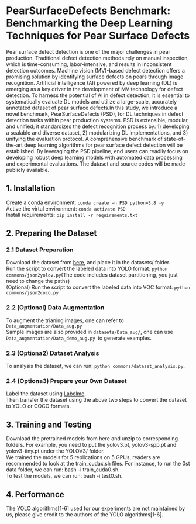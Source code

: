 # PearSurfaceDefects Benchmark: Benchmarking the Deep Learning Techniques for Pear Surface Defects
Pear surface defect detection is one of the major challenges in pear production. Traditional defect detection methods rely on manual inspection, which is time-consuming, labor-intensive, and results in inconsistent detection outcomes. Machine vision (MV)-based defect detection offers a promising solution by identifying surface defects on pears through image recognition. Artificial intelligence (AI) powered by deep learning (DL) is emerging as a key driver in the development of MV technology for defect detection. To harness the potential of AI in defect detection, it is essential to systematically evaluate DL models and utilize a large-scale, accurately annotated dataset of pear surface defects.In this study, we introduce a novel benchmark, PearSurfaceDefects (PSD), for DL techniques in defect detection tasks within pear production systems. PSD is extensible, modular, and unified; it standardizes the defect recognition process by: 1) developing a scalable and diverse dataset, 2) modularizing DL implementations, and 3) unifying the evaluation protocol. A comprehensive benchmark of state-of-the-art deep learning algorithms for pear surface defect detection will be established. By leveraging the PSD pipeline, end users can readily focus on developing robust deep learning models with automated data processing and experimental evaluations. The dataset and source codes will be made publicly available.

## 1. Installation
Create a conda environment:  `conda create -n PSD python=3.8 -y`   
Active the virtul environment: `conda activate PSD`  
Install requirements: `pip install -r requirements.txt`  

## 2. Preparing the Dataset
### 2.1 Dataset Preparation
Download the dataset from [here](https://drive.google.com/drive/folders/1T9Pv6YMvOY6fOWoim21yEpgFuNg7dful?usp=drive_link), and place it in the datasets/ folder.   
Run the script to convert the labeled data into YOLO format: `python commons/json2yolov.py`(The code includes dataset partitioning, you just need to change the paths)  
(Optional) Run the script to convert the labeled data into VOC format: `python commons/json2coco.py `  
### 2.2 (Optional) Data Augmentation
To augment the trianing images, one can refer to `Data_augmentation/Data_aug.py`  
Sample images are also provided in `datasets/Data_aug/`, one can use `Data_augmentation/Data_demo_aug.py `to generate examples.   
### 2.3 (Optiona2) Dataset Analysis
To analysis the dataset, we can run: `python commons/dataset_analysis.py`.  
### 2.4 (Optiona3) Prepare your Own Dataset
Label the dataset using [Labelme](https://github.com/labelmeai/labelme).  
Then transfer the dataset using the above two steps to convert the dataset to YOLO or COCO formats.  
## 3. Training and Testing
Download the pretrained models from here and unzip to corresponding folders. For example, you need to put the yolov3.pt, yolov3-spp.pt and yolov3-tiny.pt under the YOLOV3/ folder.  
We trained the models for 5 replications on 5 GPUs, readers are recommended to look at the train_cudax.sh files. For instance, to run the 0st data folder, we can run: bash -i train_cuda0.sh.  
To test the models, we can run: bash -i test0.sh.  
## 4. Performance
The YOLO algorithms[1-6] used for our experiments are not maintained by us, please give credit to the authors of the YOLO algorithms[1-6].  
